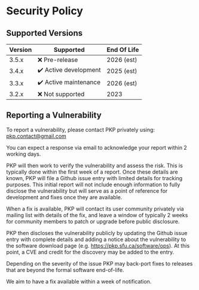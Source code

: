 # Security Policy

## Supported Versions

| Version | Supported                                             | End Of Life   |
| ------- | ----------------------------------------------------- | ------------- |
| 3.5.x   | :x: Pre-release                                       | 2026 (est)    |
| 3.4.x   | :heavy_check_mark: Active development                 | 2025 (est)    |
| 3.3.x   | :heavy_check_mark: Active maintenance                 | 2026 (est)    |
| 3.2.x   | :x: Not supported                                     | 2023          |

## Reporting a Vulnerability

To report a vulnerability, please contact PKP privately using: pkp.contact@gmail.com

You can expect a response via email to acknowledge your report within 2 working days.

PKP will then work to verify the vulnerability and assess the risk. This is typically done within the first week of a report. Once these details are known, PKP will file a Github issue entry with limited details for tracking purposes. This initial report will not include enough information to fully disclose the vulnerability but will serve as a point of reference for development and fixes once they are available.

When a fix is available, PKP will contact its user community privately via mailing list with details of the fix, and leave a window of typically 2 weeks for community members to patch or upgrade before public disclosure.

PKP then discloses the vulnerability publicly by updating the Github issue entry with complete details and adding a notice about the vulnerability to the software download page (e.g. https://pkp.sfu.ca/software/ops). At this point, a CVE and credit for the discovery may be added to the entry.

Depending on the severity of the issue PKP may back-port fixes to releases that are beyond the formal software end-of-life.

We aim to have a fix available within a week of notification.
